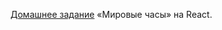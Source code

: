 [Домашнее задание](https://github.com/netology-code/ra16-homeworks/tree/master/lifecycle-http/watches) «Мировые часы» на React.
